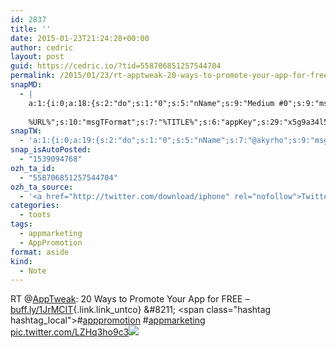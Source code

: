 ```yaml
---
id: 2837
title: ''
date: 2015-01-23T21:24:28+00:00
author: cedric
layout: post
guid: https://cedric.io/?tid=558706851257544704
permalink: /2015/01/23/rt-apptweak-20-ways-to-promote-your-app-for-free-buff-ly-1jrmcit-apppromotion-appmarketing-pic-twitter-com-lzhq3ho9c3/
snapMD:
  - |
    a:1:{i:0;a:18:{s:2:"do";s:1:"0";s:5:"nName";s:9:"Medium #0";s:9:"msgFormat";s:19:"%FULLTEXT%
    
    %URL%";s:10:"msgTFormat";s:7:"%TITLE%";s:6:"appKey";s:29:"x5g9a34l5z294i5y2q284e4g54454";s:6:"appSec";s:85:"d3h0a44e4s2b4i5u2r234m5f5b4v2l5q2a444h574347464a454x2w20374447494c484b4w2c464f5u2d4z2";s:8:"inclTags";s:1:"1";s:7:"fltrsOn";i:0;s:5:"fltrs";a:0:{}s:7:"proxyOn";i:0;s:7:"useSURL";i:0;s:1:"v";i:350;s:4:"publ";s:1:"0";s:11:"accessToken";s:65:"2353413aa5437433e5648ccf74a16119308317c52d1a24d8ed99f26add037528a";s:12:"appAppUserID";s:65:"104b21fd8da79171a6e7bf800d03b4b761204f242935e05d2d86850a6b1635f77";s:14:"appAppUserName";s:26:"Cédric Bousmanne (akyrho)";s:13:"appAppUserURL";s:26:"https://medium.com/@akyrho";s:7:"pubList";a:0:{}}}
snapTW:
  - 'a:1:{i:0;a:19:{s:2:"do";s:1:"0";s:5:"nName";s:7:"@akyrho";s:9:"msgFormat";s:26:"%TITLE%. %EXCERPT% - %URL%";s:6:"appKey";s:55:"x5g9a8325v2y475r3c4m48584n53446p423r3r5u3e356j5j3k4r2p3";s:6:"appSec";s:105:"d3h0a94o46415u594v3q5l5n5l4r4x474x4j484o473u4i5w2m4k494z2k344n306n5r3l5v2s554p4n3p3k45495c3z4v4d3m3u5w525";s:7:"fltrsOn";i:0;s:5:"fltrs";a:0:{}s:7:"proxyOn";i:0;s:7:"useSURL";i:0;s:1:"v";i:350;s:5:"twURL";s:25:"http://twitter.com/akyrho";s:11:"accessToken";s:50:"6678782-Eyg60SCeh7762DEIsYtTPD5GVeOuSN8ATMdF2Lpppe";s:14:"accessTokenSec";s:45:"PgGDCbcYLJnR5esZjY9ID72A33mUNCYnQwaQTBsojSJNa";s:5:"tw140";i:0;s:10:"riComments";s:1:"1";s:11:"riCommentsM";s:1:"1";s:12:"riCommentsAA";s:1:"1";s:8:"attchImg";s:1:"1";s:9:"wpImgSize";s:4:"full";}}'
snap_isAutoPosted:
  - "1539094768"
ozh_ta_id:
  - "558706851257544704"
ozh_ta_source:
  - '<a href="http://twitter.com/download/iphone" rel="nofollow">Twitter for iPhone</a>'
categories:
  - toots
tags:
  - appmarketing
  - AppPromotion
format: aside
kind:
  - Note
---
```

RT <span class="username username_linked">@<a href="https://twitter.com/AppTweak" title="AppTweak">AppTweak</a></span>: 20 Ways to Promote Your App for FREE &#8211; [buff.ly/1JrMCIT](http://buff.ly/1JrMCIT "http://buff.ly/1JrMCIT"){.link.link_untco} &#8211; <span class="hashtag hashtag_local">#<a href="https://cedric.io/tag/apppromotion/">apppromotion</a> <span class="hashtag hashtag_local">#<a href="https://cedric.io/tag/appmarketing/">appmarketing</a> <a href="https://twitter.com/AppTweak/status/558700764370321408/photo/1" title="https://twitter.com/AppTweak/status/558700764370321408/photo/1" class="link link_untco link_untco_image">pic.twitter.com/LZHq3ho9c3</a><span class="embed_image embed_image_yes"><a href="https://twitter.com/AppTweak/status/558700764370321408/photo/1"><img src="https://i1.wp.com/pbs.twimg.com/media/B8DnYopIcAE828I.png?w=900&#038;ssl=1" data-recalc-dims="1" /></a></span></p>